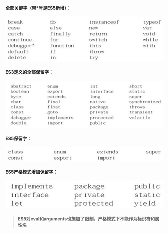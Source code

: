 #### 全部关键字（带\*号是ES5新增）：

![](/assets/00262.jpg)

#### ES3定义的全部保留字：

![](/assets/00266.jpg)

#### ES5保留字：

#### ![](/assets/00269.jpg)

#### ES5严格模式增加保留字：

![](/assets/00272.jpg)



> #### ES5对eval和arguments也施加了限制，严格模式下不能作为标识符和属性名



